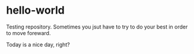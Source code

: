 # hello-world
Testing repository. Sometimes you jsut have to try to do your best in order to move foreward.

Today is a nice day, right?
